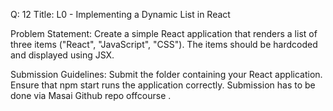 Q: 12
Title:
L0 - Implementing a Dynamic List in React

Problem Statement:
Create a simple React application that renders a list of three items ("React", "JavaScript", "CSS"). The items should be hardcoded and displayed using JSX.

Submission Guidelines:
Submit the folder containing your React application.
Ensure that npm start runs the application correctly.
Submission has to be done via Masai Github repo offcourse .
